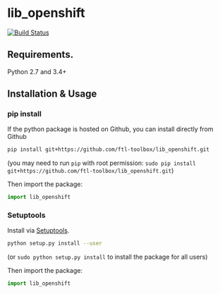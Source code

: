 # lib_openshift

[![Build Status](https://travis-ci.org/ftl-toolbox/lib_openshift.svg?branch=master)](https://travis-ci.org/ftl-toolbox/lib_openshift)

## Requirements.

Python 2.7 and 3.4+

## Installation & Usage
### pip install

If the python package is hosted on Github, you can install directly from Github

```sh
pip install git+https://github.com/ftl-toolbox/lib_openshift.git
```
(you may need to run `pip` with root permission: `sudo pip install git+https://github.com/ftl-toolbox/lib_openshift.git`)

Then import the package:
```python
import lib_openshift 
```

### Setuptools

Install via [Setuptools](http://pypi.python.org/pypi/setuptools).

```sh
python setup.py install --user
```
(or `sudo python setup.py install` to install the package for all users)

Then import the package:
```python
import lib_openshift
```
